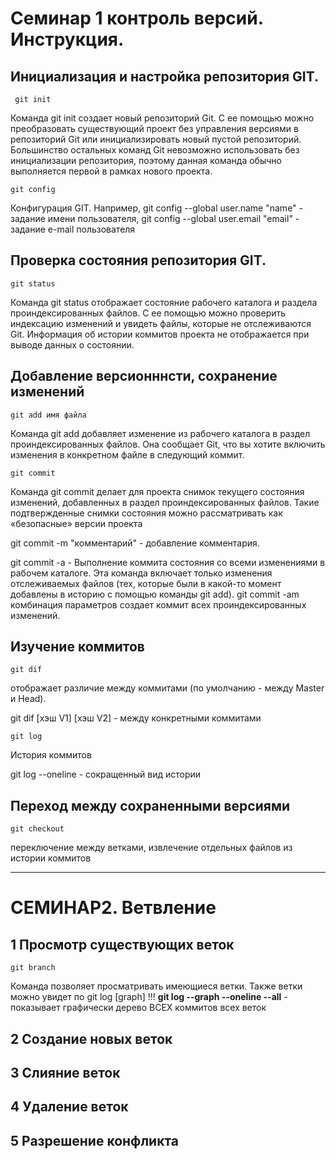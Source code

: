 # **Семинар 1 контроль версий. Инструкция.**

## Инициализация и настройка репозитория GIT. 
     git init
Команда git init создает новый репозиторий Git. С ее помощью можно преобразовать существующий проект без управления версиями в репозиторий Git или инициализировать новый пустой репозиторий. Большинство остальных команд Git невозможно использовать без инициализации репозитория, поэтому данная команда обычно выполняется первой в рамках нового проекта.

    git config
Конфигурация GIT. Например, git config --global user.name "name" - задание имени пользователя, git config --global user.email "email" - задание e-mail пользователя

## Проверка состояния репозитория GIT. 
    git status
Команда git status отображает состояние рабочего каталога и раздела проиндексированных файлов. С ее помощью можно проверить индексацию изменений и увидеть файлы, которые не отслеживаются Git. Информация об истории коммитов проекта не отображается при выводе данных о состоянии. 

## Добавление версионннсти, сохранение изменений
    git add имя файла
Команда git add добавляет изменение из рабочего каталога в раздел проиндексированных файлов. Она сообщает Git, что вы хотите включить изменения в конкретном файле в следующий коммит.

    git commit
Команда git commit делает для проекта снимок текущего состояния изменений, добавленных в раздел проиндексированных файлов. Такие подтвержденные снимки состояния можно рассматривать как «безопасные» версии проекта 

git commit -m "комментарий" - добавление комментария.

git commit -a               - Выполнение коммита состояния со всеми изменениями в рабочем каталоге. Эта команда включает только изменения отслеживаемых файлов (тех, которые были в какой-то момент добавлены в историю с помощью команды git add). 
git commit -am   комбинация параметров создает коммит всех проиндексированных изменений.
## Изучение коммитов
    git dif 
отображает различие между коммитами (по умолчанию - между Master и Head).

git dif [хэш V1] [хэш V2] - между конкретными коммитами

    git log
 История коммитов
 
 git log --oneline - сокращенный вид истории
    
   
 ## Переход между сохраненными версиями
    git checkout

переключение между ветками, извлечение отдельных файлов из истории коммитов

-------------------------------------------------------------------------------
# СЕМИНАР2. Ветвление

## 1 Просмотр существующих веток
    git branch

Команда  позволяет  просматривать имеющиеся ветки. 
Также ветки можно увидет по git log [graph]
!!! **git log --graph --oneline --all** - показывает графически дерево ВСЕХ коммитов всех веток



## 2 Создание новых веток
## 3 Слияние веток
## 4 Удаление веток
## 5 Разрешение конфликта
